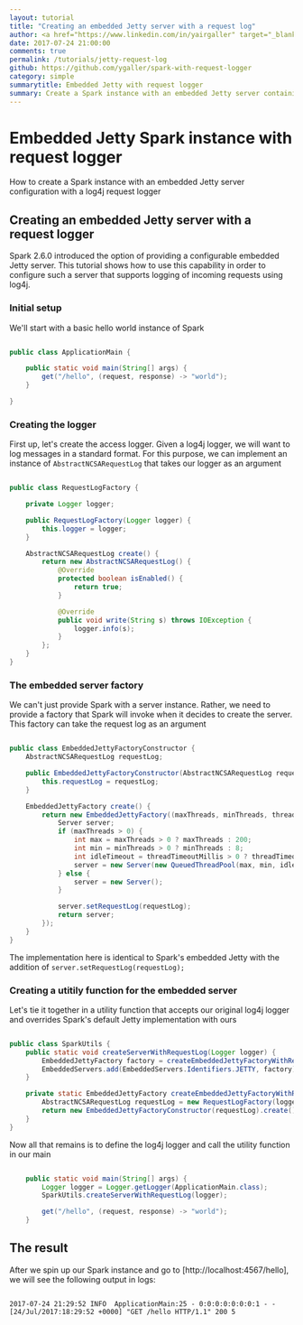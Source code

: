 ```yaml
---
layout: tutorial
title: "Creating an embedded Jetty server with a request log"
author: <a href="https://www.linkedin.com/in/yairgaller" target="_blank">Yair Galler</a>
date: 2017-07-24 21:00:00
comments: true
permalink: /tutorials/jetty-request-log
github: https://github.com/ygaller/spark-with-request-logger
category: simple
summarytitle: Embedded Jetty with request logger
summary: Create a Spark instance with an embedded Jetty server containing a log4j request logger
---
```


# Embedded Jetty Spark instance with request logger

How to create a Spark instance with an embedded Jetty server configuration with a log4j request logger

## Creating an embedded Jetty server with a request logger

Spark 2.6.0 introduced the option of providing a configurable embedded Jetty server. 
This tutorial shows how to use this capability in order to configure such a server
that supports logging of incoming requests using log4j.

### Initial setup

We'll start with a basic hello world instance of Spark

~~~java

public class ApplicationMain {

    public static void main(String[] args) {
        get("/hello", (request, response) -> "world");
    }

}

~~~

### Creating the logger

First up, let's create the access logger. Given a log4j logger, we will want to log messages in a standard format. For this purpose, we can implement an instance of `AbstractNCSARequestLog` that takes our logger as an argument

~~~java

public class RequestLogFactory {

    private Logger logger;

    public RequestLogFactory(Logger logger) {
        this.logger = logger;
    }

    AbstractNCSARequestLog create() {
        return new AbstractNCSARequestLog() {
            @Override
            protected boolean isEnabled() {
                return true;
            }

            @Override
            public void write(String s) throws IOException {
                logger.info(s);
            }
        };
    }
}

~~~

### The embedded server factory

We can't just provide Spark with a server instance. Rather, we need to provide a factory that Spark will invoke when it decides to create the server. This factory can take the request log as an argument

~~~java

public class EmbeddedJettyFactoryConstructor {
    AbstractNCSARequestLog requestLog;

    public EmbeddedJettyFactoryConstructor(AbstractNCSARequestLog requestLog) {
        this.requestLog = requestLog;
    }

    EmbeddedJettyFactory create() {
        return new EmbeddedJettyFactory((maxThreads, minThreads, threadTimeoutMillis) -> {
            Server server;
            if (maxThreads > 0) {
                int max = maxThreads > 0 ? maxThreads : 200;
                int min = minThreads > 0 ? minThreads : 8;
                int idleTimeout = threadTimeoutMillis > 0 ? threadTimeoutMillis : '\uea60';
                server = new Server(new QueuedThreadPool(max, min, idleTimeout));
            } else {
                server = new Server();
            }

            server.setRequestLog(requestLog);
            return server;
        });
    }
}

~~~

The implementation here is identical to Spark's embedded Jetty with the addition of `server.setRequestLog(requestLog);`

### Creating a utitily function for the embedded server

Let's tie it together in a utility function that accepts our original log4j logger and overrides Spark's default Jetty implementation with ours

~~~java

public class SparkUtils {
    public static void createServerWithRequestLog(Logger logger) {
        EmbeddedJettyFactory factory = createEmbeddedJettyFactoryWithRequestLog(logger);
        EmbeddedServers.add(EmbeddedServers.Identifiers.JETTY, factory);
    }

    private static EmbeddedJettyFactory createEmbeddedJettyFactoryWithRequestLog(org.apache.log4j.Logger logger) {
        AbstractNCSARequestLog requestLog = new RequestLogFactory(logger).create();
        return new EmbeddedJettyFactoryConstructor(requestLog).create();
    }
}

~~~

Now all that remains is to define the log4j logger and call the utility function in our main 

~~~java

    public static void main(String[] args) {
        Logger logger = Logger.getLogger(ApplicationMain.class);
        SparkUtils.createServerWithRequestLog(logger);

        get("/hello", (request, response) -> "world");
    }

~~~

## The result

After we spin up our Spark instance and go to [http://localhost:4567/hello], we will see the following output in logs:

~~~console

2017-07-24 21:29:52 INFO  ApplicationMain:25 - 0:0:0:0:0:0:0:1 - - [24/Jul/2017:18:29:52 +0000] "GET /hello HTTP/1.1" 200 5 

~~~

